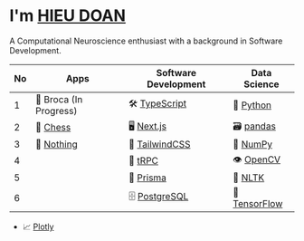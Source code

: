 # I'm [HIEU DOAN](https://hieudoanm.github.io)

A Computational Neuroscience enthusiast with a background in Software Development.

| No  | Apps                      | Software Development          | Data Science                |
| --- | ------------------------- | ----------------------------- | --------------------------- |
| 1   | 💬 Broca (In Progress)    | 🛠️ [TypeScript][typescript]   | 🐍 [Python][python]         |
| 2   | 🧠 [Chess][app-chess]     | 🖥️ [Next.js][next.js]         | 🗃️ [pandas][pandas]         |
| 3   | 📱 [Nothing][app-nothing] | 💅 [TailwindCSS][tailwindcss] | 🧮 [NumPy][numpy]           |
| 4   |                           | 🚀 [tRPC][trpc]               | 👁️ [OpenCV][opencv]         |
| 5   |                           | 🔌 [Prisma][prisma]           | 💬 [NLTK][nltk]             |
| 6   |                           | 🗄️ [PostgreSQL][postgresql]   | 🧠 [TensorFlow][tensorflow] |

- 📈 [Plotly](https://plotly.com/)

[app-chess]: https://hieudoanm.github.io/chess/
[app-nothing]: https://hieudoanm.github.io/nothing/
[typescript]: https://www.typescriptlang.org/
[next.js]: https://nextjs.org/
[nltk]: https://www.nltk.org/
[numpy]: https://numpy.org/
[opencv]: https://opencv.org/
[pandas]: https://pandas.pydata.org/
[postgresql]: https://www.postgresql.org/
[prisma]: https://www.prisma.io/
[python]: https://www.python.org/
[tailwindcss]: https://tailwindcss.com/
[tensorflow]: https://www.tensorflow.org
[trpc]: https://trpc.io/
